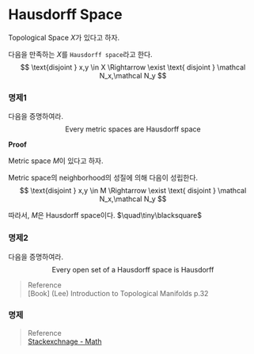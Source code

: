 # Hausdorff Space
Topological Space $X$가 있다고 하자.

다음을 만족하는 $X$를 `Hausdorff space`라고 한다.
$$ \text{disjoint } x,y \in X \Rightarrow \exist \text{ disjoint } \mathcal N_x,\mathcal N_y $$

### 명제1
다음을 증명하여라.
$$ \text{Every metric spaces are Hausdorff space} $$

**Proof**

Metric space $M$이 있다고 하자.

Metric space의 neighborhood의 성질에 의해 다음이 성립한다.
$$ \text{disjoint } x,y \in M \Rightarrow \exist \text{ disjoint } \mathcal N_x,\mathcal N_y $$

따라서, $M$은 Hausdorff space이다. $\quad\tiny\blacksquare$

### 명제2
다음을 증명하여라.
$$ \text{Every open set of a Hausdorff space is Hausdorff} $$

> Reference  
> [Book] (Lee) Introduction to Topological Manifolds p.32


### 명제
> Reference  
> [Stackexchnage - Math](https://math.stackexchange.com/questions/678138/let-x-be-a-topological-space-suppose-forall-p-in-x-exists-f-in-cx?rq=1)